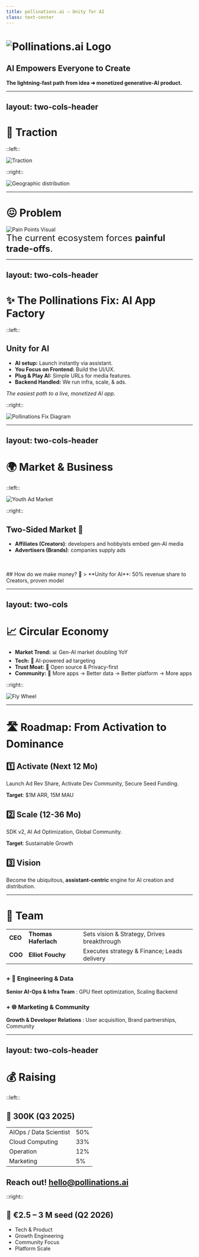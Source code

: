 ```yaml
---
title: pollinations.ai — Unity for AI
class: text-center
---
```


# ![Pollinations.ai Logo](/media/pollinations-ai-logo.png)

## AI Empowers Everyone to Create

**The lightning‑fast path from idea ➜ monetized generative‑AI product.**

<!--
SLIDE GUIDANCE:

**Concise Talking Points Script:**

*   **(Thomas/Elliot):** "We are **Pollinations.AI**."
*   **(Thomas/Elliot):** "We believe **AI empowers everyone to create**."
*   **(Thomas/Elliot):** "Our platform: the **lightning-fast path** from idea to **monetized generative AI product**."
-->

---
layout: two-cols-header
---

# <span class="bg-blue-600 text-white p-2 rounded">**🚀 Traction**</span>

::left::

<img src="/media/traction_infoslide3.png" alt="Traction" class="w-mx mx-auto" />


::right::

<img src="/media/piechart_countries_genz.png" alt="Geographic distribution" class="w-mx mx-auto" />

<!--
*   **Thomas:** "We're seeing **explosive growth**."
*   **Thomas:** "Pollinations powers **>100 MILLION** AI media generations **PER MONTH**."
*   **Elliot:** "Growth is 35% Month-over-Month on key metrics like API requests."
*   **Elliot:** "Over 300 integrations are live – Vibe coders are building more than 2 new apps DAILY."
*   **Thomas:** "Truly **global reach**: Strong adoption in **China, US, India**."
*   **Elliot:** "This shows massive community buy-in & product-market fit."

SLIDE GUIDANCE:
<img src="/media/media_requests_per_day_genz.png" alt="Media Requests Growth" class="w-2/4 mx-auto mb-4" />
- Key Markets: 30% CN, 13% US, 13% EU, 6% IN
- China presence is significant - emphasize our global reach as differentiator
-->

---

# <span class="bg-red-600 text-white p-2 rounded">**😖 Problem**</span>

<img src="/media/paintpointsgenz.png" alt="Pain Points Visual" class="w-5/7 mx-auto" />


<div class="text-center" style="font-size: 24px;">
The current ecosystem forces <b>painful trade-offs</b>.
</div>

<!--
*   **Elliot:** "Building with AI is complex and expensive."
*   **Elliot:** "Creators face infra headaches, authentification issues, and crucially: there is NO easy way to monetize viral apps."
*   **Thomas:** "**End Users**: Hit **paywalls**, have **privacy concerns**, want **more customization**."
*   **Thomas:** "**Ad Providers/Brands**: Struggle to reach the **youth/Gen Z** demographic in AI-native apps."
*   **Elliot:** "The core issue comes from friction & silos, they prevent an open, creative, and monetizable AI ecosystem."
*   **(Optional - Thomas):** "Example: Kid builds viral AI Discord bot -> makes **$0** today. We fix that."

SLIDE GUIDANCE:

### **Creator (Affiliate)**
* Complex AI infrastructure
* Authentication headaches
* No built‑in monetisation

### **End Users (Consumer)**
* Paywalls everywhere
* Privacy concerns
* Limited customisation

### **Ad Providers (Brand)**
* Missing youth demographic
* No AI-native targeting

- Frame problem as a dual pain point affecting both developers AND users
- Don't forget the AD providers. They are not reaching the indie creator apps. The money comes from there so they may be more important than the others in terms of priority/ or same importance
- The problem statement is clear - but could potentially add 1-2 concrete examples of developer/user friction
- Consider mentioning competition implicitly (without naming) by referencing their limitations (check context/parallels-unity-for-ai-and-others.md for more detail)
-->

---
layout: two-cols-header
---

# <span class="bg-green-600 text-white p-2 rounded">✨ The Pollinations Fix: **AI App Factory**</span>

::left::

## Unity for AI

*   **AI setup:** Launch instantly via assistant.
*   **You Focus on Frontend:** Build the UI/UX.
*   **Plug & Play AI:** Simple URLs for media features.
*   **Backend Handled:** We run infra, scale, & ads.

*The easiest path to a live, monetized AI app.*

::right::

<img src="/media/pollinations_fix_genz.png" alt="Pollinations Fix Diagram" class="w-mx mx-auto mt-4" />

<!--
*   **Thomas:** "Our solution: The **Pollinations AI App Factory**."
*   **Thomas:** "Think **Unity for AI**. We make it radically simple."
*   **Elliot:** "It's an end-to-end AI setup that enables instant integration on a fully auto-configured infrastructure."
*   **Elliot:** "Creator solely focus on Frontend, building the cool experience."
*   **Thomas:** "**Plug & Play AI**: Just add simple **URL calls** for text, image, audio features."
*   **Thomas:** "**Backend Handled**: We run the **infra, scale it, handle ads & rev share**."
*   **Elliot:** "It's the easiest and fastest path to a live monetized AI app."

SLIDE GUIDANCE:
- Synthesized from Alt 2 & 3.
- Kept "AI App Factory" (Alt 3).
- Used "AI Sets Up" (Alt 2/3) + "Launch instantly" (Alt 3 speed).
- Used "You Focus on Frontend" (Alt 2 developer role).
- Improved "Plug-in AI" to "Plug & Play AI" + "Simple URLs".
- Used "Backend Handled" (Alt 2 clarity) + "infra, scale & ads" (Alt 2/3 specifics).
- Kept strong tagline (Alt 3).


- Developers use their AI coding assistant (integrated with our tools) to bootstrap projects from various starter kits (React, Unity, etc.), automating repo creation, config, and deployment.
- This frees the developer to concentrate *only* on building the user-facing application.
- Adding generative AI (image, text, audio) requires just simple HTTPS calls to our Edge APIs.
- Pollinations manages the entire backend: scalable hosting (e.g., GitHub Pages), CI/CD, model serving, security, auth, usage metering, and the monetization layer (serving ads, managing rev-share payouts). Zero server ops for the dev.
-->

---
layout: two-cols-header
---

# <span class="bg-purple-600 text-white p-2 rounded">**🌍 Market & Business**</span>

::left::

<img src="/media/youth-ad-market.png" alt="Youth Ad Market" class="w-3/4 mx-auto my-4" />

::right::

## Two-Sided Market 🔄

- **Affiliates (Creators)**: developers and hobbyists embed gen-Al media
- **Advertisers (Brands)**: companies supply ads
<br/>
<br/>
## How do we make money? 🔄
> **Unity for AI**: 50% revenue share to Creators, proven model

<!--
*   **Elliot:** "We operate in a massive, rapidly growing market."
*   **Elliot:** "The Generative AI creator economy TAM is already a larger than 10 Billion $, and doubling YoY." *(Referencing graphic/data point)*
*   **Thomas:** "Our model targets **two key sides**:
    *   **Affiliates (Creators):** Developers/hobbyists embedding our **free AI media APIs**.
    *   **Advertisers (Brands):** Companies reaching the **valuable youth demographic** through these AI apps."
*   **Elliot:** "The Business Model is simple and proven, like Unity's ad model:"
*   **Elliot:** "50% of the revenue goes back to the creators. We provide the platform, they build, we all win."
*   **Thomas:** "Initial revenue streams: **Contextual ads** and **Affiliate referrals**. Pilots are live."
*   
SLIDE GUIDANCE:

* Users get free AI experiences, brands reach youth demographi

💰 Generative AI creator economy **$10 B** TAM 📈 Generative AI market doubling YoY (Gartner 2025)

## Revenue Streams 💰

1. Contextual ads (CPM \$1–2) - *PoC Live*
2. 50% app rev‑share (Roblox style) - *Pilot Live*

In Pollinations.AI’s ecosystem, the core two sides are:
* **Affiliates (Creators):** developers and hobbyists who embed generative-AI media (with referral links) into their apps ~[Tipalti](https://tipalti.com/en-uk/affiliate-hub/affiliate-network/?utm_source=chatgpt.com)~
* **Advertisers (Brands):** companies supplying those referral links and paying for conversions 

**End-user:** Consumer
**Creator:** Affiliate
**Brand:** Advertiser
**Us:** Platform

- Exploring extra revenue stream (TBC from Q2 2026)
   1. Micro‑purchases (stickers, tokens)
   2. Premium tiers (SLA, bigger models)
   3. Data monetisation (e.g. user data for training)
- Untapped / Developping market
- Potential positioning options from parallels doc: "GIPHY-meets-AdSense for AI", "Unsplash for AI—monetised out-of-the-box"
- Unity, AppLovin, and other platforms demonstrate lightweight SDKs with embedded ads are proven high-margin models
- Consider adding slide on how we're better/differently positioned than Unity/AppLovin for AI era (AI-native, better targeting)
-->

---
layout: two-cols
---

# <span class="bg-yellow-600 text-white p-2 rounded">📈 **Circular Economy**</span>

* **Market Trend:** 📊 Gen-AI market doubling YoY
* **Tech:** 🧠 AI-powered ad targeting
* **Trust Moat:** 📖 Open source & Privacy-first
* **Community:** 🔄 More apps → Better data → Better platform → More apps

::right::

<img src="/media/fly-wheel-genz.png" alt="Fly Wheel" class="w-2/3 mx-auto my-4" />

<!--
*   **Thomas:** "Our model creates a **powerful circular economy**, a flywheel for growth." *(Gesture to diagram)*
*   **Thomas:** "**Market Trend Driving Us**: The **GenAI market is exploding**, doubling year-over-year."
*   **Elliot:** "Better data from usage allows **smarter ad targeting**, increasing revenue for everyone."
*   **Elliot:** "Being **Open Source and Privacy-First** builds deep trust with developers and users."
*   **Thomas:** "More apps built on Pollinations -> attracts more users -> generates better data -> improves the platform -> encourages **even more apps**. It's self-reinforcing."
*   **Elliot:** "This isn't just theory – **Unity proved** this ad/rev-share model generates billions."

<img src="/media/circular_economy_genz.png" alt="Fly Wheel" class="w-2/3 mx-auto my-4" />

SLIDE GUIDANCE:
- Market trend:  4× More citizen Creators than pros. 
- Unity generates $1.2B (66%) from ads via lightweight SDK with rev-share - directly parallel to our model
- potentially the best slide to add competition
- one of our principle moats is that devs are embedding us in their open source repositories, making youtube videos, and spreading the word organically. discord bots in many guilds...
- Consider adding from parallels doc: "Anyone who can type a prompt is a potential Pollinations integrator" (maybe previous slide)
- Consider adding IDC forecast: 750M new cloud-native apps by 2026 - huge TAM expansion (previous slide?)
- Ad unit options to consider highlighting: native widgets, brand overlays, performance link ads
-->


---

# <span class="bg-indigo-600 text-white p-2 rounded">**🛣️ Roadmap: From Activation to Dominance**</span>

## **1️⃣ Activate (Next 12 Mo)**
Launch Ad Rev Share, Activate Dev Community, Secure Seed Funding.

**Target**: $1M ARR, 15M MAU

## **2️⃣ Scale (12-36 Mo)**
SDK v2, AI Ad Optimization, Global Community.

**Target**: Sustainable Growth
## **3️⃣ Vision**
Become the ubiquitous, **assistant-centric** engine for AI creation and distribution.

<!--

*   **Thomas:** "Our roadmap focuses on **two clear phases** to capture this market."
*   **Thomas:** "**Phase 1: Activate (Next 12 Months)**"
    *   "Launch **Ad Revenue Share** platform wide."
    *   "**Activate developer community** further with grants & tools."
    *   "Secure **Seed Funding ($2.5-3M)**."
    *   "Target: **$1M ARR *annual recurring revenue*, 15M MAU**."
*   **Elliot:** "**Phase 2: Scale (12-36 Months)**"
    *   "Release **SDK v2** for deeper integrations."
    *   "Implement **AI-driven Ad Optimization**."
    *   "Build a truly **global community** and support structure."
    *   "Target: **Sustainable growth** & diversified revenue."
*   **Thomas:** "**Phase 3: Vision**"
    *   "Become the **ubiquitous engine** for AI creation."
    *   "Focus on **assistant-centric integration** – AI building AI."
    *   "The definitive **'Unity for AI Experiences'**."

Baseline – End of Q2 2025 (June 2025)
• Users & Engagement: 3M MAU · 80M monthly generations
• Monetization: ≈ $0 ARR (Basic text-ad append for unregistered apps only - Live)
• Platform: Authentication live (pollinations-init issuing tokens) · Core Edge Services live (Image, Text, Audio Gen APIs + Open Source React SDK)


SLIDE GUIDANCE:
## **1️⃣ Activate (Next 12 Mo)**
**Prove core loop:** Launch Ad Rev Share, Activate Dev Community, Secure Seed Funding ($2.5-3M).
*Target: $1.2M+ ARR, 5.5M MAU*

## **2️⃣ Scale (12-36 Mo)**
**Expand ecosystem:** SDK v2, AI Ad Optimization, Global Community.
*Target: Sustainable Growth, Diversified Revenue (Premium Tiers, Data Monetisation, In-AppMicro Payments)*

## **3️⃣ Dominate (Vision)**
Become the ubiquitous, **interface-free engine** for AI creation and distribution.
*The "Unity for AI Experiences"*
-->

---

# <span class="bg-pink-600 text-white p-2 rounded">👥 **Team**</span>

|         |                      |                                             |
| ------- | -------------------- | ------------------------------------------- |
| **CEO** | **Thomas Haferlach** | Sets vision & Strategy, Drives breakthrough |
| **COO** | **Elliot Fouchy**    | Executes strategy & Finance; Leads delivery |

## 

### **+ 🧠 Engineering & Data**  
**Senior AI-Ops & Infra Team** : GPU fleet optimization, Scaling Backend

### **+ 🌐 Marketing & Community**
**Growth & Developer Relations** : User acquisition, Brand partnerships, Community

<!--

*   **Elliot:** "Executing this vision requires the right team."
*   **Elliot:** "**Founding Team:**
    *   **Thomas (CEO):** Drives **vision, strategy, breakthrough tech**. 
    *   **Elliot (COO):** Executes **strategy, finance, delivery**. "
*   **Thomas:** "Our **decade-long collaboration** provides strong synergy, backed by AI & scaling experience."
*   **Thomas:** "**Planned Key Hires:**
    *   Senior **AI-Ops & Infra** team for GPU optimization and scaling.
    *   **Growth & Developer Relations** lead for user acquisition, partnerships, community."


SLIDE GUIDANCE:
- Collaboration: The founders share a long history of collaboration, having worked together on various technology and creative projects for more than a decade, building strong synergy and shared vision.
-->

---
layout: two-cols-header
---

# <span class="bg-teal-600 text-white p-2 rounded">**💰 Raising**</span>

::left:: 

## **🌱 300K** (Q3 2025)
|  |  |
|----------|---------|
| AIOps / Data Scientist | 50% |
| Cloud Computing | 33% |
| Operation | 12% |
| Marketing | 5% |

## Reach out! hello@pollinations.ai

::right::

## **🚀 €2.5 – 3 M seed** (Q2 2026)
* Tech & Product
* Growth Engineering
* Community Focus
* Platform Scale

<!--

*   **Elliot:** "To kickstart our Activate phase, we're securing **€300K now (Q3 2025)**."
*   **Elliot:** "**Immediate Use:**
    *   **50% AIOps/Data Scientist:** To optimize models and ad targeting in API requests.
    *   **12% Operations:** Streamlining delivery & finance.
    *   **5% Marketing:** Early community & brand building."
*   **Thomas:** "Following that, we'll raise a **€2.5 - €3 Million Seed round in Q2 2026**."
*   **Thomas:** "**The Seed Round Powers Our Scale Phase:**
    *   Build SDK v2, enhance AdTech.
    *   Drive user acquisition & monetization.
    *   Expand developer grants & ecosystem.
    *   Ensure robust infrastructure for mass adoption."
*   **Elliot:** "This funding strategy ensures we can **hit our milestones** and build the leading open platform for generative AI."

*   
SLIDE GUIDANCE:
* Tech & Product: SDK v2, AI AdTech, Premium Offerings
* Growth Engine: Scale Revenue & Global User Base
* Community Focus: Empower "Vibe Coders," Expand Ecosystem
* Platform Scale: Robust Infrastructure for Mass Adoption
-->
